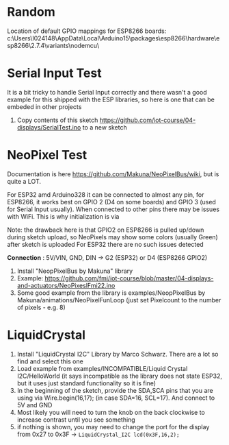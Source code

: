# Random
Location of default GPIO mappings for ESP8266 boards: 	c:\Users\I024148\AppData\Local\Arduino15\packages\esp8266\hardware\esp8266\2.7.4\variants\nodemcu\

# Serial Input Test
It is a bit tricky to handle Serial Input correctly and there wasn't a good example for this shipped with the ESP libraries, so here is one that can be embeded in other projects

1. Copy contents of this sketch https://github.com/iot-course/04-displays/SerialTest.ino to a new sketch

# NeoPixel Test
Documentation is here https://github.com/Makuna/NeoPixelBus/wiki, but is quite a LOT.

For ESP32 amd Arduino328 it can be connected to almost any pin, for ESP8266, it works best on GPIO 2 (D4 on some boards) and GPIO 3 (used for Serial Input usually). When connected to other pins there may be issues with WiFi. This is why initialization is via

Note: the drawback here is that GPIO2 on ESP8266 is pulled up/down during sketch upload, so NeoPixels may show some colors (usually Green) after sketch is uploaded
For ESP32 there are no such issues detected

**Connection** : 5V/VIN, GND, DIN -> G2 (ESP32) or D4 (ESP8266 GPIO2)
1. Install "NeopPixelBus by Makuna" library
2. Example: https://github.com/fmi/iot-course/blob/master/04-displays-and-actuators/NeoPixeslFmi22.ino
3. Some good example from the library is examples/NeopPixelBus by Makuna/animations/NeoPixelFunLoop (just set Pixelcount to the number of pixels - e.g. 8)


# LiquidCrystal 
1. Install "LiquidCrystal I2C" Library by Marco Schwarz. There are a lot so find and select this one
2. Load example from examples/INCOMPATIBLE/Liquid Crystal I2C/HelloWorld (it says incompatible as the library does not state ESP32, but it uses just standard functionality so it is fine)
3. In the beginning of the sketch, provide the SDA,SCA pins that you are using via   Wire.begin(16,17); (in case SDA=16, SCL=17). And connect to 5V and GND
4. Most likely you will need to turn the knob on the back clockwise to increase contrast until you see something
5. if nothing is shown, you may need to change the port for the display from 0x27 to 0x3F -> `LiquidCrystal_I2C lcd(0x3F,16,2);`

